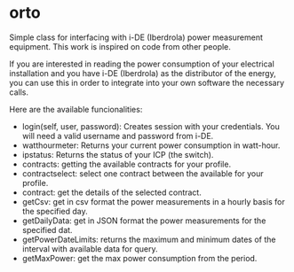 # orto
Simple class for interfacing with i-DE (Iberdrola) power measurement equipment. This work is inspired on code from other people.

If you are interested in reading the power consumption of your electrical installation and you have i-DE (Iberdrola) as the distributor of the energy, you can use this in order to integrate into your own software the necessary calls.

Here are the available funcionalities:

- login(self, user, password): Creates session with your credentials. You will need a valid username and password from i-DE.
- watthourmeter: Returns your current power consumption in watt-hour.
- ipstatus: Returns the status of your ICP (the switch).
- contracts: getting the available contracts for your profile.
- contractselect: select one contract between the available for your profile.
- contract: get the details of the selected contract.
- getCsv: get in csv format the power measurements in a hourly basis for the specified day.
- getDailyData: get in JSON format the power measurements for the specified dat.
- getPowerDateLimits: returns the maximum and minimum dates of the interval with available data for query.
- getMaxPower: get the max power consumption from the period.
